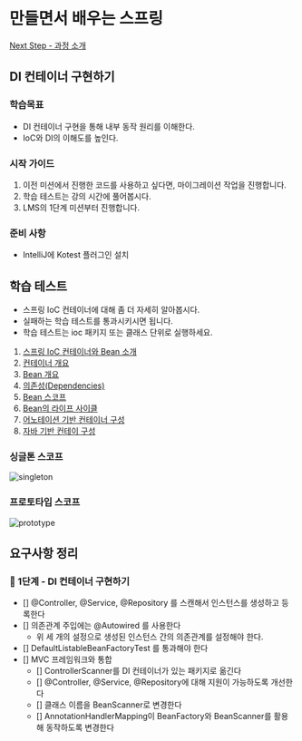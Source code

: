 # 만들면서 배우는 스프링
[Next Step - 과정 소개](https://edu.nextstep.camp/c/4YUvqn9V)

## DI 컨테이너 구현하기

### 학습목표
- DI 컨테이너 구현을 통해 내부 동작 원리를 이해한다.
- IoC와 DI의 이해도를 높인다.

### 시작 가이드
1. 이전 미션에서 진행한 코드를 사용하고 싶다면, 마이그레이션 작업을 진행합니다.
2. 학습 테스트는 강의 시간에 풀어봅시다.
3. LMS의 1단계 미션부터 진행합니다.

### 준비 사항
- IntelliJ에 Kotest 플러그인 설치

## 학습 테스트
- 스프링 IoC 컨테이너에 대해 좀 더 자세히 알아봅시다.
- 실패하는 학습 테스트를 통과시키시면 됩니다.
- 학습 테스트는 ioc 패키지 또는 클래스 단위로 실행하세요.

1. [스프링 IoC 컨테이너와 Bean 소개](study/src/test/kotlin/ioc/Introduction.kt)
2. [컨테이너 개요](study/src/test/kotlin/ioc/Container.kt)
3. [Bean 개요](study/src/test/kotlin/ioc/Bean.kt)
4. [의존성(Dependencies)](study/src/test/kotlin/ioc/Dependencies.kt)
5. [Bean 스코프](study/src/test/kotlin/ioc/BeanScopes.kt)
6. [Bean의 라이프 사이클](study/src/test/kotlin/ioc/Lifecycle.kt)
7. [어노테이션 기반 컨테이너 구성](study/src/test/kotlin/ioc/AnnotationBasedConfiguration.kt)
8. [자바 기반 컨테이 구성](study/src/test/kotlin/ioc/JavaBasedConfiguration.kt)

### 싱글톤 스코프
<img src="docs/images/singleton.png" alt="singleton">

### 프로토타입 스코프
<img src="docs/images/prototype.png" alt="prototype">


## 요구사항 정리 
### 🚀 1단계 - DI 컨테이너 구현하기
- [] @Controller, @Service, @Repository 를 스캔해서 인스턴스를 생성하고 등록한다 
- [] 의존관계 주입에는 @Autowired 를 사용한다 
  - 위 세 개의 설정으로 생성된 인스턴스 간의 의존관계를 설정해야 한다. 
- [] DefaultListableBeanFactoryTest 를 통과해야 한다 
- [] MVC 프레임워크와 통합 
  - [] ControllerScanner를 DI 컨테이너가 있는 패키지로 옮긴다 
  - [] @Controller, @Service, @Repository에 대해 지원이 가능하도록 개선한다
  - [] 클래스 이름을 BeanScanner로 변경한다 
  - [] AnnotationHandlerMapping이 BeanFactory와 BeanScanner를 활용해 동작하도록 변경한다 